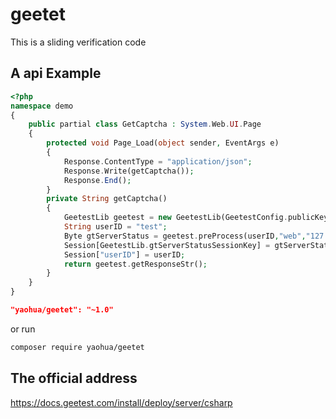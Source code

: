# geetet
This is a sliding verification code

## A api Example

```php
<?php
namespace demo
{
    public partial class GetCaptcha : System.Web.UI.Page
    {
        protected void Page_Load(object sender, EventArgs e)
        {
            Response.ContentType = "application/json";
            Response.Write(getCaptcha());
            Response.End();
        }
        private String getCaptcha()
        {
            GeetestLib geetest = new GeetestLib(GeetestConfig.publicKey, GeetestConfig.privateKey);
            String userID = "test";
            Byte gtServerStatus = geetest.preProcess(userID,"web","127.0.0.1");
            Session[GeetestLib.gtServerStatusSessionKey] = gtServerStatus;
            Session["userID"] = userID;
            return geetest.getResponseStr();
        }
    }
}
```

```json
"yaohua/geetet": "~1.0"
```

or run

```sh
composer require yaohua/geetet
```

## The official address
https://docs.geetest.com/install/deploy/server/csharp

